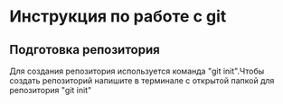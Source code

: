 # Инструкция по работе с git
## Подготовка репозитория
Для создания репозитория используется команда "git init".Чтобы создать репозиторий напишите в терминале с открытой папкой для репозитория "git init"
